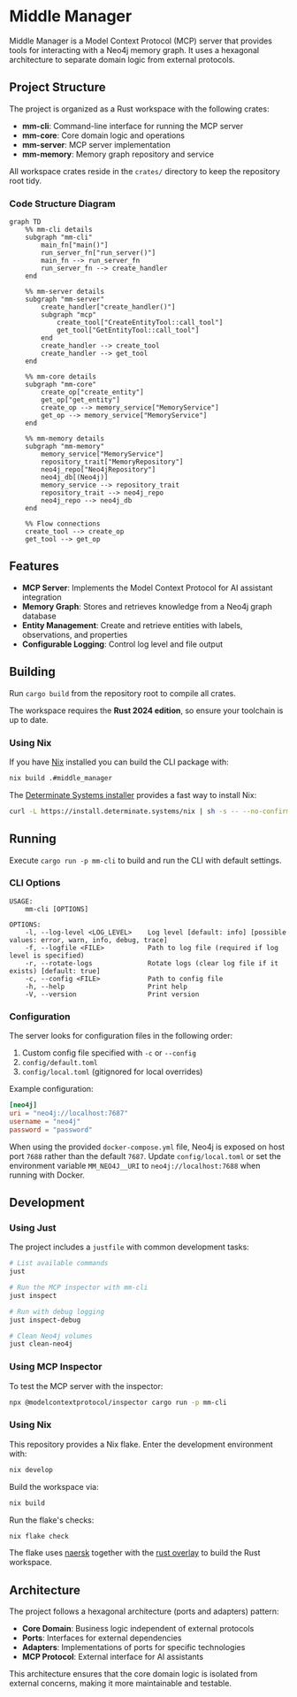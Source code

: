 # Middle Manager

Middle Manager is a Model Context Protocol (MCP) server that provides tools for interacting with a Neo4j memory graph. It uses a hexagonal architecture to separate domain logic from external protocols.

## Project Structure

The project is organized as a Rust workspace with the following crates:

- **mm-cli**: Command-line interface for running the MCP server
- **mm-core**: Core domain logic and operations
- **mm-server**: MCP server implementation
- **mm-memory**: Memory graph repository and service

All workspace crates reside in the `crates/` directory to keep the repository root tidy.

### Code Structure Diagram

```mermaid
graph TD
    %% mm-cli details
    subgraph "mm-cli"
        main_fn["main()"]
        run_server_fn["run_server()"]
        main_fn --> run_server_fn
        run_server_fn --> create_handler
    end

    %% mm-server details
    subgraph "mm-server"
        create_handler["create_handler()"]
        subgraph "mcp"
            create_tool["CreateEntityTool::call_tool"]
            get_tool["GetEntityTool::call_tool"]
        end
        create_handler --> create_tool
        create_handler --> get_tool
    end

    %% mm-core details
    subgraph "mm-core"
        create_op["create_entity"]
        get_op["get_entity"]
        create_op --> memory_service["MemoryService"]
        get_op --> memory_service["MemoryService"]
    end

    %% mm-memory details
    subgraph "mm-memory"
        memory_service["MemoryService"]
        repository_trait["MemoryRepository"]
        neo4j_repo["Neo4jRepository"]
        neo4j_db[(Neo4j)]
        memory_service --> repository_trait
        repository_trait --> neo4j_repo
        neo4j_repo --> neo4j_db
    end

    %% Flow connections
    create_tool --> create_op
    get_tool --> get_op
```

## Features

- **MCP Server**: Implements the Model Context Protocol for AI assistant integration
- **Memory Graph**: Stores and retrieves knowledge from a Neo4j graph database
- **Entity Management**: Create and retrieve entities with labels, observations, and properties
- **Configurable Logging**: Control log level and file output

## Building

Run `cargo build` from the repository root to compile all crates.

The workspace requires the **Rust 2024 edition**, so ensure your toolchain is up to date.

### Using Nix

If you have [Nix](https://nixos.org/) installed you can build the CLI package with:

```bash
nix build .#middle_manager
```

The [Determinate Systems installer](https://install.determinate.systems/nix) provides a fast way to install Nix:

```bash
curl -L https://install.determinate.systems/nix | sh -s -- --no-confirm
```

## Running

Execute `cargo run -p mm-cli` to build and run the CLI with default settings.

### CLI Options

```
USAGE:
    mm-cli [OPTIONS]

OPTIONS:
    -l, --log-level <LOG_LEVEL>    Log level [default: info] [possible values: error, warn, info, debug, trace]
    -f, --logfile <FILE>           Path to log file (required if log level is specified)
    -r, --rotate-logs              Rotate logs (clear log file if it exists) [default: true]
    -c, --config <FILE>            Path to config file
    -h, --help                     Print help
    -V, --version                  Print version
```

### Configuration

The server looks for configuration files in the following order:
1. Custom config file specified with `-c` or `--config`
2. `config/default.toml`
3. `config/local.toml` (gitignored for local overrides)

Example configuration:

```toml
[neo4j]
uri = "neo4j://localhost:7687"
username = "neo4j"
password = "password"
```

When using the provided `docker-compose.yml` file, Neo4j is exposed on host
port `7688` rather than the default `7687`. Update `config/local.toml` or set
the environment variable `MM_NEO4J__URI` to `neo4j://localhost:7688` when
running with Docker.

## Development

### Using Just

The project includes a `justfile` with common development tasks:

```bash
# List available commands
just

# Run the MCP inspector with mm-cli
just inspect

# Run with debug logging
just inspect-debug

# Clean Neo4j volumes
just clean-neo4j
```

### Using MCP Inspector

To test the MCP server with the inspector:

```bash
npx @modelcontextprotocol/inspector cargo run -p mm-cli
```

### Using Nix

This repository provides a Nix flake. Enter the development environment with:

```bash
nix develop
```

Build the workspace via:

```bash
nix build
```

Run the flake's checks:

```bash
nix flake check
```

The flake uses [naersk](https://github.com/nix-community/naersk) together
with the [rust overlay](https://github.com/oxalica/rust-overlay) to build the
Rust workspace.

## Architecture

The project follows a hexagonal architecture (ports and adapters) pattern:

- **Core Domain**: Business logic independent of external protocols
- **Ports**: Interfaces for external dependencies
- **Adapters**: Implementations of ports for specific technologies
- **MCP Protocol**: External interface for AI assistants

This architecture ensures that the core domain logic is isolated from external concerns, making it more maintainable and testable.
